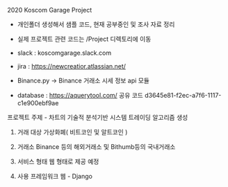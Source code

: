 2020 Koscom Garage Project

- 개인폴더 생성해서 샘플 코드, 현재 공부중인  및 조사 자료 정리

- 실제 프로젝트 관련 코드는 /Project 디렉토리에 이동

- slack : koscomgarage.slack.com

- jira : https://newcreatior.atlassian.net/

- Binance.py -> Binance 거래소 시세 정보 api 모듈

- database : https://aquerytool.com/
             공유 코드 d3645e81-f2ec-a7f6-1117-c1e900ebf9ae
             
프로젝트 주제 - 차트의 기술적 분석기반 시스템 트레이딩 알고리즘 생성

1. 거래 대상
  가상화폐( 비트코인 및 알트코인 )
  
2. 거래소
  Binance 등의 해외거래소 및 Bithumb등의 국내거래소
  
3. 서비스 형태 
  웹 형태로 제공 예정
 
4. 사용 프레임워크
  웹 - Django
